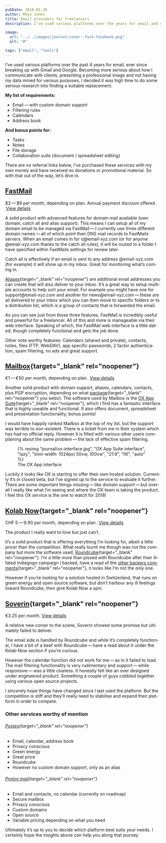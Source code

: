```yaml
---
pubDate: 2018-01-26
author: Rhys Jones
title: Email providers for freelancers
description: I’ve used var­i­ous plat­forms over the years for email and calenders, ever since break­ing up with Gmail and Google. This is a comparison of several email providers that are not in the Google ecosystem.

image:
  url: "../../images/journal/cover--fuck-facebook.png"
  alt: "#"

tags: ["email", "tools"]
---
```

I’ve used var­i­ous plat­forms over the past 4 years for email, ever since break­ing up with Gmail and Google. Becom­ing more seri­ous about how I com­mu­ni­cate with clients, pre­sent­ing a pro­fes­sion­al image and not hav­ing my data mined for var­i­ous pur­pos­es, I decid­ed it was high time to do some seri­ous research into find­ing a suit­able replacement.

**My list of requirements:**
* Email — with custom domain support
* Fil­ter­ing rules
* Cal­en­dars
* Address book

**And bonus points for:**
* Tasks
* Notes
* File stor­age
* Col­lab­o­ra­tion suite (doc­u­ment / spread­sheet editing)

There are no refer­ral links below, I've pur­chased these ser­vices with my own mon­ey and have received no dona­tions or pro­mo­tion­al mate­r­i­al. So with that out of the way, let’s dive in.

## [Fast­Mail](https://www.fastmail.com)

<div class="callout"><p>$3 — $9 per month, depend­ing on plan. Annu­al pay­ment dis­count offered .<br> <a href="https://www.fastmail.com/pricing/" target="_blank" rel="noopener">View details</a></p></div>

A sol­id prod­uct with advanced fea­tures for domain mail avail­able (own domain, catch all and alias sup­port). This means I can set­up all of my domain email to be man­aged via Fast­Mail — I cur­rent­ly use three dif­fer­ent domain names — all of which point their DNS mail records to Fast­Mails servers. When an email comes in for rj@​email-​xyz.​com (or for any­one @email-xyz.com thanks to the catch all rules), it will be rout­ed to a fold­er I have spec­i­fied with­in Fast­Mails set­tings for review later.

Catch all is effec­tive­ly if an email is sent to any address @email-xyz.com (for exam­ple) it will show up in my inbox. Great for mon­i­tor­ing what’s com­ing in.

[Alias­es](https://www.fastmail.com/help/receive/aliases.html){target="_blank" rel="noopener"} are addi­tion­al email address­es you can cre­ate that will also deliv­er to your inbox. It’s a great way to set­up mul­ti­ple accounts to help sort your email. For exam­ple you might have one for support@​email-​xyz.​com and anoth­er for news@​email-​xyz.​com — these are all deliv­ered to your inbox which you can then move to spe­cif­ic fold­ers or to a dis­tri­b­u­tion list, which is a group of con­tacts that is for­ward­ed the email.

As you can see just from those three fea­tures, Fast­Mail is incred­i­bly use­ful and pow­er­ful for a free­lancer. All of this and more is man­age­able via their web inter­face. Speak­ing of which, the Fast­Mail web inter­face is a lit­tle dat­ed, though com­plete­ly func­tion­al and gets the job done.

Oth­er note wor­thy fea­tures: Cal­en­dars (shared and pri­vate), con­tacts, notes, files (FTP, Web­DAV), app spe­cif­ic pass­words, 2 fac­tor authen­ti­ca­tion, spam fil­ter­ing, no ads and great support.

## [Mail​box​](https://www.mailbox.org){target="_blank" rel="noopener"}

<div class="callout"><p>€1 — €50 per month, depend­ing on plan . <a href="https://mailbox.org/" target="_blank" rel="noopener">View details</a></p></div>

Anoth­er sol­id prod­uct with domain sup­port, alias­es, cal­en­dars, con­tacts, plus PGP encryp­tion, depend­ing on what [pack­age](https://mailbox.org/en/fees-and-conditions){target="_blank" rel="noopener"} you select. The soft­ware used by Mail­box is the [OX App Suite](https://www.open-xchange.com/){target="_blank" rel="noopener"}, which I find has a fan­tas­tic inter­face that is high­ly use­able and func­tion­al. It also offers doc­u­ment, spread­sheet and pre­sen­ta­tion func­tion­al­i­ty, bonus points!

I would have hap­pi­ly ranked Mail­box at the top of my list, but the sup­port was ter­ri­ble to non-exis­tent. There is a tick­et from me in their sys­tem which has had no offi­cial reply. How­ev­er it is filled with var­i­ous oth­er users com­plain­ing about the same prob­lem — the lack of effec­tive spam filtering.

<div class="my-8 -mx-4 md:-mx-8 lg:-mx-12">
  <figure>
    <div class="aspect-w-21 aspect-h-9">
      {% resimg
      "journal/ox-interface.jpg",
      "OX App Suite interface",
      "lazy",
      "(min-width: 1024px) 50vw, 100vw",
      "21:9",
      "fill",
      "auto"
      %}
    </div>
    <figcaption class="relative z-10 block w-full h-auto px-4 py-2 text-sm text-right text-gray-700 lowercase bg-yellow-100 top-full smallcaps">The OX App interface</figcaption>
  </figure>
</div>

Luck­i­ly it looks like OX is start­ing to offer their own host­ed solu­tion. Cur­rent­ly it’s in closed beta, but I’ve signed up to the ser­vice to eval­u­ate it fur­ther. There are some impor­tant things miss­ing — like domain sup­port — but over­all I real­ly like what I’m see­ing and where the OX team is tak­ing the prod­uct. I feel this OX ser­vice is the one to watch for 2018!

## [Kolab Now](https://kolabnow.com/){target="_blank" rel="noopener"}

<div class="callout"><p>CHF 5 — 9.90 per month, depend­ing on plan . <a href="https://kolabnow.com/" target="_blank" rel="noopener">View details</a></p></div>

The prod­uct I real­ly want to love but just can’t.

It’s a sol­id prod­uct that is offer­ing every­thing I’m look­ing for, albeit a lit­tle pricer than the com­pe­ti­tion. What real­ly burnt me though was not the com­pa­ny but more the soft­ware used, [Round­cube](https://roundcube.net/){target="_blank" rel="noopener"}. I’m a lit­tle more than pissed with Round­cube after their ill-fat­ed Indiegogo cam­paign I backed, have a read of the [oth­er back­ers com­ments](https://www.indiegogo.com/projects/roundcube-next--2#/comments){target="_blank" rel="noopener"}, it looks like I’m not the only one.

How­ev­er if you’re look­ing for a solu­tion host­ed in Switzer­land, that runs on green ener­gy and open source soft­ware, but don’t har­bour any ill feel­ings toward Round­cube, then give Kolab Now a spin.

## [Soverin](https://soverin.net/){target="_blank" rel="noopener"}

<div class="callout"><p>€3.25 per month. <a href="https://soverin.net/" target="_blank" rel="noopener">View details</a></p></div>

A rel­a­tive new com­er to the scene, Soverin showed some promise but ulti­mate­ly failed to deliver.

The email side is han­dled by Round­cube and while it’s com­plete­ly func­tion­al, I have a bit of a beef with Round­cube — have a read about it under the Kolab Now sec­tion if you’re curious.

How­ev­er the cal­en­dar func­tion did not work for me — as in it failed to load. The mail fil­ter­ing func­tion­al­i­ty is very rudi­men­ta­ry and sup­port — while respon­sive — was a lit­tle clue­less. It hon­est­ly felt like an over designed under engi­neered prod­uct. Some­thing a cou­ple of guys cob­bled togeth­er using var­i­ous open source projects.

I sin­cere­ly hope things have changed since I last used the plat­form. But the com­pe­ti­tion is stiff and they’ll real­ly need to sta­bilise and expand their plat­form in order to compete.

### Oth­er ser­vices wor­thy of mention

###### [Pos­teo](https://posteo.de/en){target="_blank" rel="noopener"}

* Email, cal­en­dar, address book
* Pri­va­cy conscious
* Green ener­gy
* Great price
* Round­cube
* How­ev­er no custom domain sup­port, only as an alias

###### [Pro­ton mail](https://protonmail.com/){target="_blank" rel="noopener"}

* Email and con­tacts, no cal­en­dar (cur­rent­ly on roadmap)
* Secure mail­box
* Pri­va­cy conscious
* Cus­tom domains
* Open source
* Vari­able pric­ing depend­ing on what you need

Ulti­mate­ly it’s up to you to decide which plat­form best suits your needs. I cer­tain­ly hope the insights above can help you along that journey.
